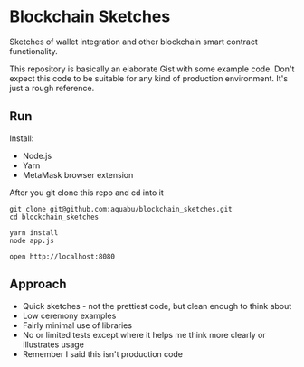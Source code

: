 # Blockchain Sketches
Sketches of wallet integration and other blockchain smart contract functionality.

This repository is basically an elaborate Gist with some example code. Don't expect this code to be suitable for any kind of production environment. It's just a rough reference.

## Run

Install: 
* Node.js
* Yarn
* MetaMask browser extension

After you git clone this repo and cd into it
```
git clone git@github.com:aquabu/blockchain_sketches.git
cd blockchain_sketches

yarn install
node app.js

open http://localhost:8080
```

## Approach

* Quick sketches - not the prettiest code, but clean enough to think about
* Low ceremony examples
* Fairly minimal use of libraries
* No or limited tests except where it helps me think more clearly or illustrates usage
* Remember I said this isn't production code
